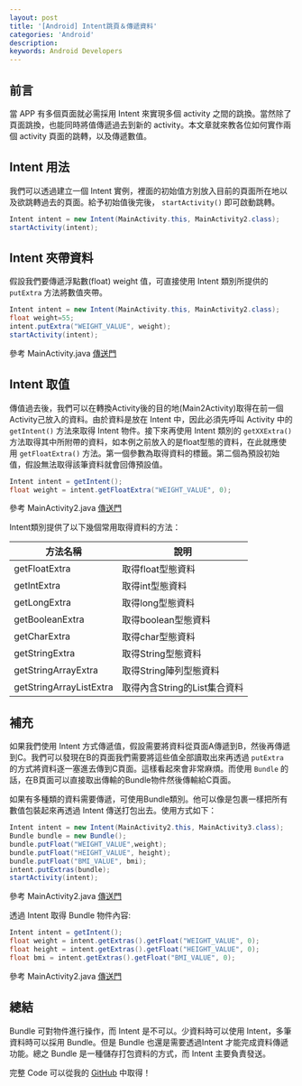 ```yaml
---
layout: post
title: '[Android] Intent跳頁＆傳遞資料'
categories: 'Android'
description: 
keywords: Android Developers
---
```


## 前言
當 APP 有多個頁面就必需採用 Intent 來實現多個 activity 之間的跳換。當然除了頁面跳換，也能同時將值傳遞過去到新的 activity。本文章就來教各位如何實作兩個 activity 頁面的跳轉，以及傳遞數值。

## Intent 用法
我們可以透過建立一個 Intent 實例，裡面的初始值方別放入目前的頁面所在地以及欲跳轉過去的頁面。給予初始值後完後， `startActivity()` 即可啟動跳轉。

```java
Intent intent = new Intent(MainActivity.this, MainActivity2.class);
startActivity(intent);
```

## Intent 夾帶資料
假設我們要傳遞浮點數(float) weight 值，可直接使用 Intent 類別所提供的 `putExtra` 方法將數值夾帶。

```java
Intent intent = new Intent(MainActivity.this, MainActivity2.class);
float weight=55;
intent.putExtra("WEIGHT_VALUE", weight);
startActivity(intent);
```

參考 MainActivity.java [傳送門](https://github.com/1010code/android-intent/blob/main/app/src/main/java/com/example/androidintent/MainActivity.java)

## Intent 取值
傳值過去後，我們可以在轉換Activity後的目的地(Main2Activity)取得在前一個Activity己放入的資料。由於資料是放在 Intent 中，因此必須先呼叫 Activity 中的 `getIntent()` 方法來取得 Intent 物件。接下來再使用 Intent 類別的 `getXXExtra()` 方法取得其中所附帶的資料，如本例之前放入的是float型態的資料，在此就應使用 `getFloatExtra()` 方法。第一個參數為取得資料的標籤。第二個為預設初始值，假設無法取得該筆資料就會回傳預設值。

```java
Intent intent = getIntent();
float weight = intent.getFloatExtra("WEIGHT_VALUE", 0);
```

參考 MainActivity2.java [傳送門](https://github.com/1010code/android-intent/blob/main/app/src/main/java/com/example/androidintent/MainActivity2.java)


Intent類別提供了以下幾個常用取得資料的方法：

| 方法名稱                | 說明                         |
|-------------------------|------------------------------|
| getFloatExtra           | 取得float型態資料            |
| getIntExtra             | 取得int型態資料              |
| getLongExtra            | 取得long型態資料             |
| getBooleanExtra         | 取得boolean型態資料          |
| getCharExtra            | 取得char型態資料             |
| getStringExtra          | 取得String型態資料           |
| getStringArrayExtra     | 取得String陣列型態資料       |
| getStringArrayListExtra | 取得內含String的List集合資料 |

## 補充
如果我們使用 Intent 方式傳遞值，假設需要將資料從頁面A傳遞到B，然後再傳遞到C。我們可以發現在B的頁面我們需要將這些值全部讀取出來再透過 `putExtra` 的方式將資料逐一塞進去傳到C頁面。這樣看起來會非常麻煩。而使用 `Bundle` 的話，在B頁面可以直接取出傳輸的Bundle物件然後傳輸給C頁面。

如果有多種類的資料需要傳遞，可使用Bundle類別。他可以像是包裹一樣把所有數值包裝起來再透過 Intent 傳送打包出去。使用方式如下：

```java
Intent intent = new Intent(MainActivity2.this, MainActivity3.class);
Bundle bundle = new Bundle();
bundle.putFloat("WEIGHT_VALUE",weight);
bundle.putFloat("HEIGHT_VALUE", height);
bundle.putFloat("BMI_VALUE", bmi);
intent.putExtras(bundle);
startActivity(intent);
```
參考 MainActivity2.java [傳送門](https://github.com/1010code/android-intent/blob/main/app/src/main/java/com/example/androidintent/MainActivity2.java)

透過 Intent 取得 Bundle 物件內容:

```java
Intent intent = getIntent();
float weight = intent.getExtras().getFloat("WEIGHT_VALUE", 0);
float height = intent.getExtras().getFloat("HEIGHT_VALUE", 0);
float bmi = intent.getExtras().getFloat("BMI_VALUE", 0);
```
參考 MainActivity2.java [傳送門](https://github.com/1010code/android-intent/blob/main/app/src/main/java/com/example/androidintent/MainActivity3.java)

## 總結
Bundle 可對物件進行操作，而 Intent 是不可以。少資料時可以使用 Intent，多筆資料時可以採用 Bundle。但是 Bundle 也還是需要透過Intent 才能完成資料傳遞功能。總之 Bundle 是一種儲存打包資料的方式，而 Intent 主要負責發送。

完整 Code 可以從我的 [GitHub](https://github.com/1010code/android-take-photo-sand-save-gallery) 中取得！